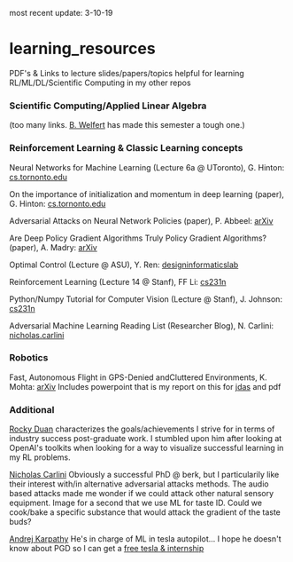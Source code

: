 most recent update: 3-10-19

# learning_resources
PDF's &amp; Links to lecture slides/papers/topics helpful for learning RL/ML/DL/Scientific Computing in my other repos

### Scientific Computing/Applied Linear Algebra
(too many links. [B. Welfert](https://math.la.asu.edu/~bdw/) has made this semester a tough one.)

### Reinforcement Learning & Classic Learning concepts
Neural Networks for Machine Learning (Lecture 6a @ UToronto), G. Hinton: [cs.tornonto.edu](http://www.cs.toronto.edu/~tijmen/csc321/slides/lecture_slides_lec6.pdf)

On the importance of initialization and momentum in deep learning (paper), G. Hinton: [cs.tornonto.edu](http://www.cs.toronto.edu/%7Ehinton/absps/momentum.pdf)

Adversarial Attacks on Neural Network Policies (paper), P. Abbeel: [arXiv](https://arxiv.org/abs/1702.02284)

Are Deep Policy Gradient Algorithms Truly Policy Gradient Algorithms? (paper), A. Madry: [arXiv](https://arxiv.org/abs/1811.02553)

Optimal Control (Lecture @ ASU), Y. Ren: [designinformaticslab](http://designinformaticslab.github.io/_teaching/designopt/optimalcontrol.pdf)

Reinforcement Learning (Lecture 14 @ Stanf), FF Li: [cs231n](http://cs231n.stanford.edu/slides/2017/cs231n_2017_lecture14.pdf)

Python/Numpy Tutorial for Computer Vision (Lecture @ Stanf), J. Johnson: [cs231n](http://cs231n.github.io/python-numpy-tutorial/)

 Adversarial Machine Learning Reading List (Researcher Blog), N. Carlini: [nicholas.carlini](https://nicholas.carlini.com/writing/2018/adversarial-machine-learning-reading-list.html)


### Robotics
Fast, Autonomous Flight in GPS-Denied andCluttered Environments, K. Mohta: [arXiv](https://arxiv.org/pdf/1712.02052.pdf)
Includes powerpoint that is my report on this for [jdas](https://web.asu.edu/jdas/home) and pdf
### Additional
[Rocky Duan](http://rockyduan.com/) characterizes the goals/achievements I strive for in terms of industry success 
post-graduate work. I stumbled upon him after looking at OpenAI's toolkits when looking for a way to visualize successful 
learning in my RL problems. 

[Nicholas Carlini](https://nicholas.carlini.com/) Obviously a successful PhD @ berk, but I particularily like their interest
with/in alternative adversarial attacks methods. The audio based attacks made me wonder if we could attack other natural 
sensory equipment. Image for a second that we use ML for taste ID. Could we cook/bake a specific substance that would attack 
the gradient of the taste buds?

[Andrej Karpathy](https://cs.stanford.edu/people/karpathy/) He's in charge of ML in tesla autopilot... I hope he doesn't know 
about PGD so I can get a [free tesla & internship ](https://www.businessinsider.com/tesla-model-3-reward-bug-bounty-research-program-2019-1)



